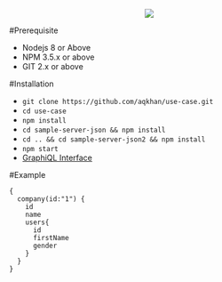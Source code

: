<p align="center"> 
<img src="https://signatureteam.com/wp-content/themes/singature_theme/images/xsignature_logo.png.pagespeed.ic.gpF041yZfm.webp">
</p>

#Prerequisite
* Nodejs 8 or Above
* NPM 3.5.x or above
* GIT 2.x or above

#Installation
* `git clone https://github.com/aqkhan/use-case.git`
* `cd use-case`
* `npm install`
* `cd sample-server-json && npm install`
* `cd .. && cd sample-server-json2 && npm install`
* `npm start`
* [GraphiQL Interface](http://localhost:9999/graphql)

#Example
````
{
  company(id:"1") {
    id
    name
    users{
      id
      firstName
      gender
    }
  }
}
````